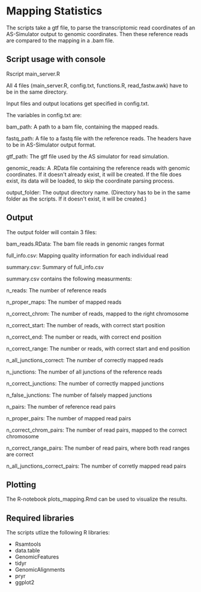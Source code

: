 # Mapping Statistics
The scripts take a gtf file, to parse the transcriptomic read coordinates of an AS-Simulator output to genomic coordinates.
Then these reference reads are compared to the mapping in a .bam file.

## Script usage with console
Rscript main_server.R

All 4 files (main_server.R, config.txt, functions.R, read_fastw.awk) have to be in the same directory.

Input files and output locations get specified in config.txt.

The variables in config.txt are:

bam_path: A path to a bam file, containing the mapped reads.

fastq_path: A file to a fastq file with the reference reads. The headers have to be in AS-Simulator output format.

gtf_path: The gtf file used by the AS simulator for read simulation.

genomic_reads: A .RData file containing the reference reads with genomic coordinates. If it doesn't already exist, it will be created.
If the file does exist, its data will be loaded, to skip the coordinate parsing process.

output_folder: The output directory name. (Directory has to be in the same folder as the scripts. If it doesn't exist, it will be created.)

## Output

The output folder will contain 3 files:

bam_reads.RData: The bam file reads in genomic ranges format

full_info.csv: Mapping quality information for each individual read

summary.csv: Summary of full_info.csv


summary.csv contains the following measurments:

n_reads: The number of reference reads

n_proper_maps: The number of mapped reads

n_correct_chrom: The number of reads, mapped to the right chromosome

n_correct_start: The number of reads, with correct start position

n_correct_end: The number or reads, with correct end position

n_correct_range: The number or reads, with correct start and end position

n_all_junctions_correct: The number of correctly mapped reads

n_junctions: The number of all junctions of the reference reads

n_correct_junctions: The number of correctly mapped junctions

n_false_junctions: The number of falsely mapped junctions

n_pairs: The number of reference read pairs

n_proper_pairs: The number of mapped read pairs

n_correct_chrom_pairs: The number of read pairs, mapped to the correct chromosome

n_correct_range_pairs: The number of read pairs, where both read ranges are correct

n_all_junctions_correct_pairs: The number of corretly mapped read pairs

## Plotting
The R-notebook plots_mapping.Rmd can be used to visualize the results.

## Required libraries
The scripts utlize the following R libraries:
- Rsamtools
- data.table
- GenomicFeatures
- tidyr
- GenomicAlignments
- pryr
- ggplot2


